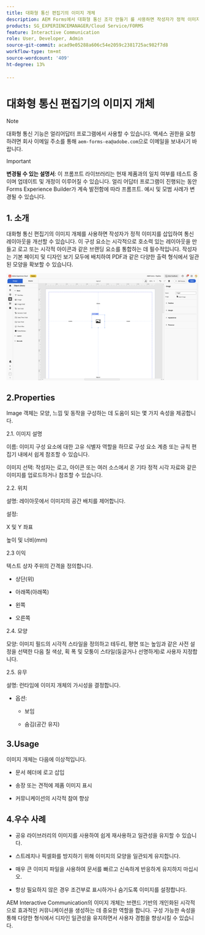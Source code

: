 ```yaml
---
title: 대화형 통신 편집기의 이미지 개체
description: AEM Forms에서 대화형 통신 조각 만들기 를 사용하면 작성자가 정적 이미지를 삽입하여 통신 레이아웃을 향상시킬 수 있습니다.
products: SG_EXPERIENCEMANAGER/Cloud Service/FORMS
feature: Interactive Communication
role: User, Developer, Admin
source-git-commit: acad9e05288a606c54e2059c2381725ac982f7d8
workflow-type: tm+mt
source-wordcount: '409'
ht-degree: 13%

---
```



# 대화형 통신 편집기의 이미지 개체

>[!NOTE]
>
> 대화형 통신 기능은 얼리어답터 프로그램에서 사용할 수 있습니다. 액세스 권한을 요청하려면 회사 이메일 주소를 통해 `aem-forms-ea@adobe.com`으로 이메일을 보내시기 바랍니다.

>[!IMPORTANT]
>
> **변경될 수 있는 설명서**: 이 프롬프트 라이브러리는 현재 제품과의 일치 여부를 테스트 중이며 업데이트 및 개정이 이루어질 수 있습니다. 얼리 어답터 프로그램이 진행되는 동안 Forms Experience Builder가 계속 발전함에 따라 프롬프트. 예시 및 모범 사례가 변경될 수 있습니다.

## &#x200B;1. 소개

대화형 통신 편집기의 이미지 개체를 사용하면 작성자가 정적 이미지를 삽입하여 통신 레이아웃을 개선할 수 있습니다. 이 구성 요소는 시각적으로 호소력 있는 레이아웃을 만들고 로고 또는 시각적 아이콘과 같은 브랜딩 요소를 통합하는 데 필수적입니다. 작성자는 기본 페이지 및 디자인 보기 모두에 배치하여 PDF과 같은 다양한 출력 형식에서 일관된 모양을 확보할 수 있습니다.

![IC 문서 찾기](/help/forms/interactive-communication/assets/image.png)

## 2.Properties

Image 객체는 모양, 느낌 및 동작을 구성하는 데 도움이 되는 몇 가지 속성을 제공합니다.

2.1. 이미지 설명

이름:
이미지 구성 요소에 대한 고유 식별자 역할을 하므로 구성 요소 계층 또는 규칙 편집기 내에서 쉽게 참조할 수 있습니다.

이미지 선택: 작성자는 로고, 아이콘 또는 여러 소스에서 온 기타 정적 시각 자료와 같은 이미지를 업로드하거나 참조할 수 있습니다.


2.2. 위치

설명: 레이아웃에서 이미지의 공간 배치를 제어합니다.

설정:

X 및 Y 좌표

높이 및 너비(mm)

2.3 이익

텍스트 상자 주위의 간격을 정의합니다.

- 상단(위)

- 아래쪽(아래쪽)

- 왼쪽

- 오른쪽

2.4. 모양

모양: 이미지 필드의 시각적 스타일을 정의하고 테두리, 평면 또는 높임과 같은 사전 설정을 선택한 다음 칠 색상, 획 폭 및 모퉁이 스타일(둥글거나 선명하게)로 사용자 지정합니다.

2.5. 유무

설명: 런타임에 이미지 개체의 가시성을 결정합니다.

- 옵션:

   - 보임

   - 숨김(공간 유지)

## 3.Usage

이미지 개체는 다음에 이상적입니다.

- 문서 헤더에 로고 삽입

- 송장 또는 견적에 제품 이미지 표시

- 커뮤니케이션의 시각적 참여 향상

## 4.우수 사례

- 공유 라이브러리의 이미지를 사용하여 쉽게 재사용하고 일관성을 유지할 수 있습니다.

- 스트레치나 픽셀화를 방지하기 위해 이미지의 모양을 일관되게 유지합니다.

- 매우 큰 이미지 파일을 사용하여 문서를 빠르고 신속하게 반응하게 유지하지 마십시오.

- 항상 필요하지 않은 경우 조건부로 표시하거나 숨기도록 이미지를 설정합니다.

AEM Interactive Communication의 이미지 개체는 브랜드 기반의 개인화된 시각적으로 효과적인 커뮤니케이션을 생성하는 데 중요한 역할을 합니다. 구성 가능한 속성을 통해 다양한 형식에서 디자인 일관성을 유지하면서 사용자 경험을 향상시킬 수 있습니다.
